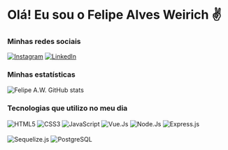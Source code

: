   # Olá! Eu sou o Felipe Alves Weirich ✌️

  ### Minhas redes sociais
  [![Instagram](https://img.shields.io/badge/Instagram-E4405F?style=for-the-badge&logo=instagram&logoColor=white)](https://instagram.com/_felipe.w)
  [![LinkedIn](https://img.shields.io/badge/LinkedIn-0077B5?style=for-the-badge&logo=linkedin&logoColor=white)](https://LinkedIn.com/in/felipe-alves-weirich-aaba4b252)
  
  ### Minhas estatísticas
  
  ![Felipe A.W. GitHub stats](https://github-readme-stats.vercel.app/api?username=callofnoob304&show_icons=true&theme=radical)
  
  ### Tecnologias que utilizo no meu dia
  
  <div>
    <img align="center" alt="HTML5" src="https://img.shields.io/badge/HTML5-E34F26?style=for-the-badge&logo=html5&logoColor=white"/>
    <img align="center" alt="CSS3" src="https://img.shields.io/badge/CSS3-1572B6?style=for-the-badge&logo=css3&logoColor=white"/>
    <img align="center" alt="JavaScript" src="https://img.shields.io/badge/JavaScript-F7DF1E?style=for-the-badge&logo=javascript&logoColor=black"/>
    <img align="center" alt="Vue.Js" src="https://img.shields.io/badge/Vue.js-35495E?style=for-the-badge&logo=vue.js&logoColor=4FC08D"/>
    <img align="center" alt="Node.Js" src="https://img.shields.io/badge/Node.js-43853D?style=for-the-badge&logo=node.js&logoColor=white"/>
    <img align="center" alt="Express.js" src="https://img.shields.io/badge/Express.js-404D59?style=for-the-badge"/>
  </div>
  <br>
  <div>
    <img align="center" alt="Sequelize.js" src="https://img.shields.io/badge/sequelize-323330?style=for-the-badge&logo=sequelize&logoColor=blue"/>
    <img align="center" alt="PostgreSQL" src="https://img.shields.io/badge/PostgreSQL-316192?style=for-the-badge&logo=postgresql&logoColor=white"/>
  </div>
